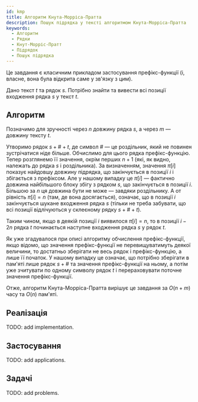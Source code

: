 ```yaml
---
id: kmp
title: Алгоритм Кнута-Морріса-Пратта
description: Пошук підрядка у тексті алгоритмом Кнута-Морріса-Пратта
keywords:
  - Алгоритм
  - Рядки
  - Кнут-Морріс-Пратт
  - Підрядок
  - Пошук підрядка
--- 
```


Це завдання є класичним прикладом застосування префікс-функції (і, власне, вона була відкрита саме у зв'язку з цим).

Дано текст $t$ та рядок $s$. Потрібно знайти та вивести всі позиції входження рядка $s$ у текст $t$.

## Алгоритм

Позначимо для зручності через $n$ довжину рядка $s$, а через $m$ — довжину тексту $t$.

Утворимо рядок $s + \# + t$, де символ $\#$ — це роздільник, який не повинен зустрічатися ніде більше. Обчислимо для цього рядка префікс-функцію. Тепер розглянемо її значення, окрім перших $n+1$ (які, як видно, належать до рядка $s$ і роздільника). За визначенням, значення $\pi[i]$ показує найдовшу довжину підрядка, що закінчується в позиції $i$ і збігається з префіксом. Але у нашому випадку це $\pi[i]$ — фактично довжина найбільшого блоку збігу з рядком $s$, що закінчується в позиції $i$. Більшою за $n$ ця довжина бути не може — завдяки роздільнику. А от рівність $\pi[i] = n$ (там, де вона досягається), означає, що в позиції $i$ закінчується шукане входження рядка $s$ (тільки не треба забувати, що всі позиції відлічуються у склеєному рядку $s+\#+t$).

Таким чином, якщо в деякій позиції $i$ виявилося $\pi[i] = n$, то в позиції $i - 2n$ рядка $t$ починається наступне входження рядка $s$ у рядок $t$.

Як уже згадувалося при описі алгоритму обчислення префікс-функції, якщо відомо, що значення префікс-функції не перевищуватимуть деякої величини, то достатньо зберігати не весь рядок і префікс-функцію, а лише її початок. У нашому випадку це означає, що потрібно зберігати в пам'яті лише рядок $s + \#$ та значення префікс-функції на ньому, а потім уже зчитувати по одному символу рядок $t$ і перераховувати поточне значення префікс-функції.

Отже, алгоритм Кнута-Морріса-Пратта вирішує це завдання за $O(n+m)$ часу та $O(n)$ пам'яті.

## Реалізація

TODO: add implementation.

## Застосування

TODO: add applications.

## Задачі

TODO: add problems.
